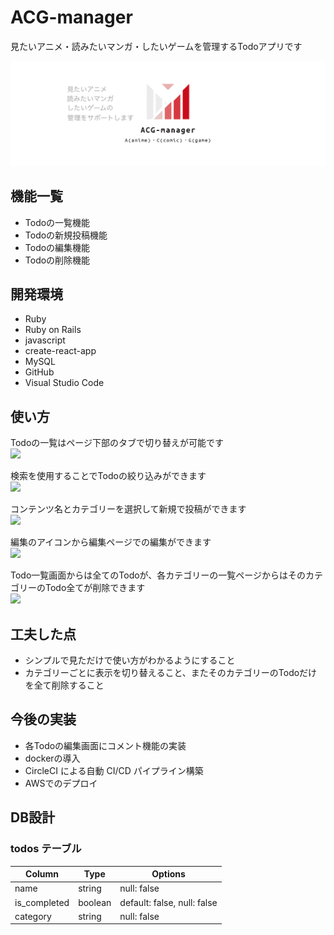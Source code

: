 # ACG-manager

見たいアニメ・読みたいマンガ・したいゲームを管理するTodoアプリです

![](https://github.com/yuus0524/ACG-manager/blob/master/ACG-manager_logo.png)

## 機能一覧
- Todoの一覧機能
- Todoの新規投稿機能
- Todoの編集機能
- Todoの削除機能

## 開発環境
- Ruby 
- Ruby on Rails
- javascript
- create-react-app
- MySQL
- GitHub
- Visual Studio Code 

## 使い方
Todoの一覧はページ下部のタブで切り替えが可能です  
<img src="https://gyazo.com/b9c7d12f2771338cb7ba1a6173d0d936.gif" width="500">

検索を使用することでTodoの絞り込みができます  
<img src="https://gyazo.com/874e939def6fa903f12a0da504602f43.gif" width="500">

コンテンツ名とカテゴリーを選択して新規で投稿ができます  
<img src="https://gyazo.com/501c444eb1ca089a49bb2f8d64ede0b5.gif" width="500">

編集のアイコンから編集ページでの編集ができます  
<img src="https://gyazo.com/2a76ce20817a7586635f389c6a19ddd5.gif" width="500">

Todo一覧画面からは全てのTodoが、各カテゴリーの一覧ページからはそのカテゴリーのTodo全てが削除できます  
<img src="https://gyazo.com/03ce4e79647c94512badc198c5814d25.gif" width="500">

## 工夫した点
- シンプルで見ただけで使い方がわかるようにすること
- カテゴリーごとに表示を切り替えること、またそのカテゴリーのTodoだけを全て削除すること

## 今後の実装
- 各Todoの編集画面にコメント機能の実装
- dockerの導入
- CircleCI による自動 CI/CD パイプライン構築
- AWSでのデプロイ

## DB設計

### todos テーブル

| Column       | Type    | Options                     |
| ------------ | ------- | --------------------------- |
| name         | string  | null: false                 |
| is_completed | boolean | default: false, null: false |
| category     | string  | null: false                 |

